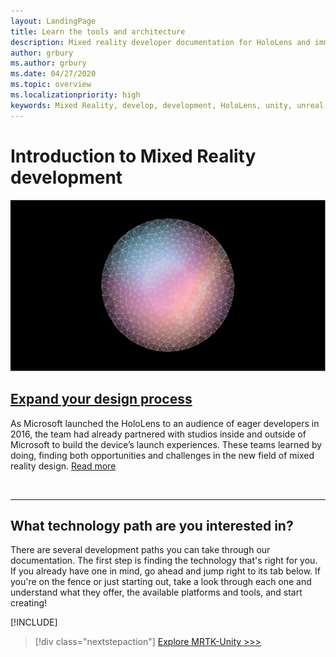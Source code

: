 ```yaml
---
layout: LandingPage
title: Learn the tools and architecture
description: Mixed reality developer documentation for HoloLens and immersive headsets.
author: grbury
ms.author: grbury
ms.date: 04/27/2020
ms.topic: overview
ms.localizationpriority: high
keywords: Mixed Reality, develop, development, HoloLens, unity, unreal, directx
---
```


# Introduction to Mixed Reality development

![Abstract 3D sphere](images/07_Development.png)

## [Expand your design process](case-study-expanding-the-design-process-for-mixed-reality.md)

As Microsoft launched the HoloLens to an audience of eager developers in 2016, the team had already partnered with studios inside and outside of Microsoft to build the device’s launch experiences. These teams learned by doing, finding both opportunities and challenges in the new field of mixed reality design. [Read more](case-study-expanding-the-design-process-for-mixed-reality.md)

<br>

---

## What technology path are you interested in? 

There are several development paths you can take through our documentation. The first step is finding the technology that's right for you. If you already have one in mind, go ahead and jump right to its tab below. If you're on the fence or just starting out, take a look through each one and understand what they offer, the available platforms and tools, and start creating!

[!INCLUDE[](~/includes/tech-path-overview.md)]

> [!div class="nextstepaction"]
> [Explore MRTK-Unity >>>](install-the-tools.md)

<!-- 
## What would you like to do next?

:::row:::
    :::column:::
       [![Understand the basics](images/icon-lightbulb.png)](get-started-with-mr.md#understand-the-basics)<br>
        **[Understand the basics](get-started-with-mr.md#understand-the-basics)**<br>
        Get a better understanding of what defines mixed reality and how it’s being used.
    :::column-end:::
    :::column:::
        [![Become a creator](images/icon-design.jpg)](design.md)<br>
         **[Become a creator](design.md)**<br>
        Learn the basic concepts you need to begin designing and prototyping.
    :::column-end:::
    :::column:::
        [![Install the tools](images/icon-developer.jpg)](install-the-tools.md)<br>
         **[Install the tools](install-the-tools.md)**<br>
        Use the installation checklist to get the tools you need to build apps for HoloLens and mixed reality.
    :::column-end:::
    :::column:::
        [![Come to an event](images/icon-calendar.jpg)](sf-academy-events.md)<br>
         **[Come to an event](sf-academy-events.md)**<br>
        See the hardware and get a hands-on tutorial to make your first HoloLens 2 application.
    :::column-end:::
:::row-end:::
-->

